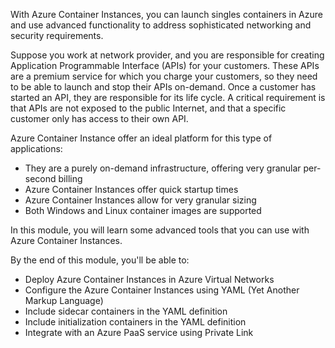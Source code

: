 With Azure Container Instances, you can launch singles containers in Azure and use advanced functionality to address sophisticated networking and security requirements. 

Suppose you work at network provider, and you are responsible for creating Application Programmable Interface (APIs) for your customers. These APIs are a premium service for which you charge your customers, so they need to be able to launch and stop their APIs on-demand. Once a customer has started an API, they are responsible for its life cycle. A critical requirement is that APIs are not exposed to the public Internet, and that a specific customer only has access to their own API.

Azure Container Instance offer an ideal platform for this type of applications:

- They are a purely on-demand infrastructure, offering very granular per-second billing
- Azure Container Instances offer quick startup times
- Azure Container Instances allow for very granular sizing
- Both Windows and Linux container images are supported

In this module, you will learn some advanced tools that you can use with Azure Container Instances.

By the end of this module, you'll be able to:

- Deploy Azure Container Instances in Azure Virtual Networks
- Configure the Azure Container Instances using YAML (Yet Another Markup Language)
- Include sidecar containers in the YAML definition
- Include initialization containers in the YAML definition
- Integrate with an Azure PaaS service using Private Link